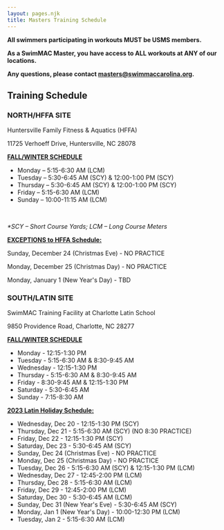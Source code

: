 ```yaml
---
layout: pages.njk
title: Masters Training Schedule
---
```

<div class="bg-gray-100 p-6 my-6 text-center" markdown="1">

**All swimmers participating in workouts MUST be USMS members.** 

**As a SwimMAC Master, you have access to ALL workouts at ANY of our locations.**

**Any questions, please contact <a href="mailto:cthomas@swimmaccarolina.org" target="_blank" rel="noopener">masters@swimmaccarolina.org</a>.**

</div>

<h2 class="separator-center">Training Schedule</h2>

<div class="flex flex-wrap -mx-4" markdown="1">
<div class="w-full md:w-1/2 p-4" markdown="1">

### NORTH/HFFA SITE

<p class="center">Huntersville Family Fitness & Aquatics (HFFA)

11725 Verhoeff Drive, Huntersville, NC 28078</p>

<span style="text-decoration: underline;"><strong>FALL/WINTER SCHEDULE</strong></span>

<ul>

<li>Monday – 5:15-6:30 AM (LCM)

<li>Tuesday – 5:30-6:45 AM (SCY) & 12:00-1:00 PM (SCY)

<li>Thursday – 5:30-6:45 AM (SCY) & 12:00-1:00 PM (SCY)

<li>Friday – 5:15-6:30 AM (LCM)

<li>Sunday – 10:00-11:15 AM (LCM)

</ul>

<br>

*\*SCY – Short Course Yards; LCM – Long Course Meters*

<div class="bg-gray-100 p-6 my-6 text-left" markdown="1">

<span style="text-decoration: underline;"><strong>EXCEPTIONS to HFFA Schedule:</strong></span>

Sunday, December 24 (Christmas Eve) - NO PRACTICE

Monday, December 25 (Christmas Day) - NO PRACTICE

Monday, January 1 (New Year's Day) - TBD

</div>

</div>

<div class="w-full md:w-1/2 p-4" markdown="1">

### SOUTH/LATIN SITE

SwimMAC Training Facility at Charlotte Latin School

9850 Providence Road, Charlotte, NC 28277

<span style="text-decoration: underline;"><strong>FALL/WINTER SCHEDULE</strong></span>

<ul>

<li>Monday - 12:15-1:30 PM

<li>Tuesday - 5:15-6:30 AM & 8:30-9:45 AM

<li>Wednesday - 12:15-1:30 PM

<li>Thursday - 5:15-6:30 AM & 8:30-9:45 AM

<li>Friday - 8:30-9:45 AM & 12:15-1:30 PM

<li>Saturday - 5:30-6:45 AM

<li>Sunday - 7:15-8:30 AM

</ul>

<div class="bg-gray-100 p-6 my-6 text-left" markdown="1">

<span style="text-decoration: underline;"><strong>2023 Latin Holiday Schedule:</strong></span>

<ul>

<li>Wednesday, Dec 20 - 12:15-1:30 PM (SCY)

<li>Thursday, Dec 21 - 5:15-6:30 AM (SCY) (NO 8:30 PRACTICE)

<li>Friday, Dec 22 - 12:15-1:30 PM (SCY)

<li>Saturday, Dec 23 - 5:30-6:45 AM (SCY)

<li>Sunday, Dec 24 (Christmas Eve) - NO PRACTICE

<li>Monday, Dec 25 (Christmas Day) - NO PRACTICE

<li>Tuesday, Dec 26 - 5:15-6:30 AM (SCY) & 12:15-1:30 PM (LCM)

<li>Wednesday, Dec 27 - 12:45-2:00 PM (LCM)

<li>Thursday, Dec 28 - 5:15-6:30 AM (LCM)

<li>Friday, Dec 29 - 12:45-2:00 PM (LCM)

<li>Saturday, Dec 30 - 5:30-6:45 AM (LCM)

<li>Sunday, Dec 31 (New Year's Eve) - 5:30-6:45 AM (SCY)

<li>Monday, Jan 1 (New Year's Day) - 10:00-12:30 PM (LCM)

<li>Tuesday, Jan 2 - 5:15-6:30 AM (LCM)

</ul>

</div>

</div>

</div>